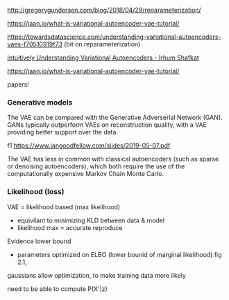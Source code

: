 http://gregorygundersen.com/blog/2018/04/29/reparameterization/

https://jaan.io/what-is-variational-autoencoder-vae-tutorial/

https://towardsdatascience.com/understanding-variational-autoencoders-vaes-f70510919f73 (bit on reparameterization)

[Intuitively Understanding Variational Autoencoders - Irhum Shafkat](https://towardsdatascience.com/intuitively-understanding-variational-autoencoders-1bfe67eb5daf)

https://jaan.io/what-is-variational-autoencoder-vae-tutorial/

papers!

### Generative models


The VAE can be compared with the Generative Adverserial Network (GAN).  GANs typically outperform VAEs on reconstruction quality, with a VAE providing better support over the data.

f1 https://www.iangoodfellow.com/slides/2019-05-07.pdf

The VAE has less in common with classical autoencoders (such as sparse or denoising autoencoders), which both require the use of the computationally expensive Markov Chain Monte Carlo.

### Likelihood (loss)

VAE = likelihood based (max likelihood)
- equivilant to minimizing KLD between data & model
- likelihood max = accurate reproduce
 
Evidence lower bound
- parameters optimized on ELBO (lower bounid of marginal likelihood)
fig 2.1, 

gaussians allow optimization, to make training data more likely

need to be able to compute P(X'|z)
